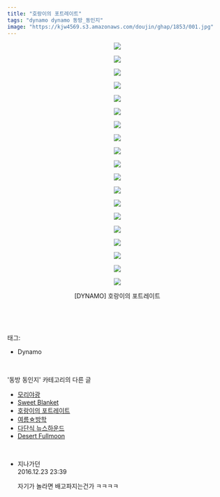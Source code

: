 ```yaml
---
title: "호랑이의 포트레이트"
tags: "dynamo dynamo 동방_동인지"
image: "https://kjw4569.s3.amazonaws.com/doujin/ghap/1853/001.jpg"
---
```

<div class="article">
<p style="text-align: center; clear: none; float: none;"><img src="{{ site.imgserver3 }}/ghap/1853/001.jpg"/></p>
<p style="text-align: center; clear: none; float: none;"><img src="{{ site.imgserver3 }}/ghap/1853/002.jpg"/></p>
<p style="text-align: center; clear: none; float: none;"><img src="{{ site.imgserver3 }}/ghap/1853/003.jpg"/></p>
<p style="text-align: center; clear: none; float: none;"><img src="{{ site.imgserver3 }}/ghap/1853/004.jpg"/></p>
<p style="text-align: center; clear: none; float: none;"><img src="{{ site.imgserver3 }}/ghap/1853/005.jpg"/></p>
<p style="text-align: center; clear: none; float: none;"><img src="{{ site.imgserver3 }}/ghap/1853/006.jpg"/></p>
<p style="text-align: center; clear: none; float: none;"><img src="{{ site.imgserver3 }}/ghap/1853/007.jpg"/></p>
<p style="text-align: center; clear: none; float: none;"><img src="{{ site.imgserver3 }}/ghap/1853/008.jpg"/></p>
<p style="text-align: center; clear: none; float: none;"><img src="{{ site.imgserver3 }}/ghap/1853/009.jpg"/></p>
<p style="text-align: center; clear: none; float: none;"><img src="{{ site.imgserver3 }}/ghap/1853/010.jpg"/></p>
<p style="text-align: center; clear: none; float: none;"><img src="{{ site.imgserver3 }}/ghap/1853/011.jpg"/></p>
<p style="text-align: center; clear: none; float: none;"><img src="{{ site.imgserver3 }}/ghap/1853/012.jpg"/></p>
<p style="text-align: center; clear: none; float: none;"><img src="{{ site.imgserver3 }}/ghap/1853/013.jpg"/></p>
<p style="text-align: center; clear: none; float: none;"><img src="{{ site.imgserver3 }}/ghap/1853/014.jpg"/></p>
<p style="text-align: center; clear: none; float: none;"><img src="{{ site.imgserver3 }}/ghap/1853/015.jpg"/></p>
<p style="text-align: center; clear: none; float: none;"><img src="{{ site.imgserver3 }}/ghap/1853/016.jpg"/></p>
<p style="text-align: center; clear: none; float: none;"><img src="{{ site.imgserver3 }}/ghap/1853/017.jpg"/></p>
<p style="text-align: center; clear: none; float: none;"><img src="{{ site.imgserver3 }}/ghap/1853/018.jpg"/></p>
<p style="text-align: center; clear: none; float: none;"><img src="{{ site.imgserver3 }}/ghap/1853/019.jpg"/></p>
<p style="text-align: center; clear: none; float: none;">[DYNAMO] 호랑이의 포트레이트</p>
<p><br/></p>
</div><br/>
<div class="tagTrail">
<p>태그: </p>
<ul>
<li>Dynamo</li>
</ul>
</div><br/>
<div class="another">
<p>'동방 동인지' 카테고리의 다른 글</p>
<ul>
<li><a href="/ghap_1855">모리야광</a></li>
<li><a href="/ghap_1854">Sweet Blanket</a></li>
<li><a href="/ghap_1853">호랑이의 포트레이트</a></li>
<li><a href="/ghap_1852">여름☆방학</a></li>
<li><a href="/ghap_1851">다단식 뉴스하운드</a></li>
<li><a href="/ghap_1847">Desert Fullmoon</a></li>
</ul>
</div><br/>
<div class="cb_module cb_fluid">
<div class="cb_wrt cb_profile">
<div class="comment">
<ul>
<li class="cb_thumb_off" id="comment14876146">
<div class="cb_comment_area">
<div class="cb_info_area">
<div class="cb_section">
<span class="cb_nick_name">지나가던</span>
</div>
<div class="cb_section">
<span class="cb_date">2016.12.23 23:39 </span>
</div>
</div>
<div class="cb_dsc_comment">
<p class="cb_dsc">
											자기가 놀라면 배고파지는건가 ㅋㅋㅋㅋ
										</p>
</div>
</div></li>
</ul>
</div>
</div><!-- commentList close -->
</div><br/>
